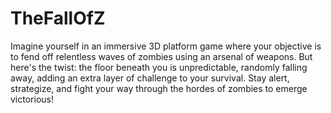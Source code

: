 # TheFallOfZ

Imagine yourself in an immersive 3D platform game where your objective is to fend off relentless waves of zombies using an arsenal of weapons. But here's the twist: the floor beneath you is unpredictable, randomly falling away, adding an extra layer of challenge to your survival. Stay alert, strategize, and fight your way through the hordes of zombies to emerge victorious!
